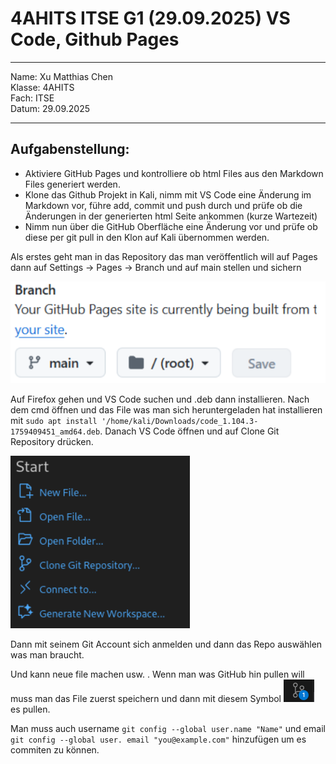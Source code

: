 # 4AHITS ITSE G1 (29.09.2025) VS Code, Github Pages

---

Name: Xu Matthias Chen   
Klasse: 4AHITS   
Fach: ITSE   
Datum: 29.09.2025   

---

## Aufgabenstellung:
- Aktiviere GitHub Pages und kontrolliere ob html Files aus den Markdown Files generiert werden.
- Klone das Github Projekt in Kali, nimm mit VS Code eine Änderung im Markdown vor, führe add, commit und push durch und prüfe ob die Änderungen in der generierten html Seite ankommen (kurze Wartezeit)
-  Nimm nun über die GitHub Oberfläche eine Änderung vor und prüfe ob diese per git pull in den Klon auf Kali übernommen werden.


Als erstes geht man in das Repository das man veröffentlich will auf Pages dann auf Settings -> Pages -> Branch und auf main stellen und sichern

![alt text](image-1.png)


Auf Firefox gehen und VS Code suchen und .deb dann installieren. Nach dem cmd öffnen und das File was man sich heruntergeladen hat installieren mit 
`sudo apt install '/home/kali/Downloads/code_1.104.3-1759409451_amd64.deb`.
Danach VS Code öffnen und auf Clone Git Repository drücken.

![alt text](image-2.png)

Dann mit seinem Git Account sich anmelden und dann das Repo auswählen was man braucht.

Und kann neue file machen usw. . Wenn man was GitHub hin pullen will muss man das File zuerst speichern und dann mit diesem Symbol ![alt text](image.png) es pullen.

Man muss auch username `git config --global user.name "Name"` und email `git config --global user. email "you@example.com"` hinzufügen um es commiten zu können.